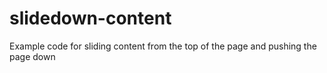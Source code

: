 slidedown-content
=================

Example code for sliding content from the top of the page and pushing the page down
